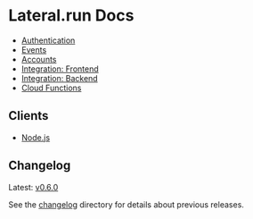# Lateral.run Docs

- [Authentication](docs/authentication.md)
- [Events](docs/events.md)
- [Accounts](docs/accounts.md)
- [Integration: Frontend](docs/integration_frontend.md)
- [Integration: Backend](docs/integration_backend.md)
- [Cloud Functions](docs/cloud_functions.md)

## Clients

- [Node.js](https://github.com/lateralrun/node)

## Changelog

Latest: [v0.6.0](changelog/v0.6.0.md)

See the [changelog](changelog) directory for details about previous releases.
